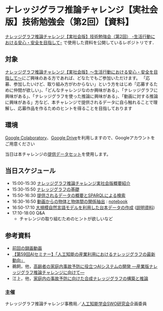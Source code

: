 # ナレッジグラフ推論チャレンジ【実社会版】技術勉強会（第2回）【資料】
[ナレッジグラフ推論チャレンジ【実社会版】技術勉強会（第2回） -生活行動における安心・安全を目指して-](https://connpass.com/event/272593/)
で使用した資料を公開しているレポジトリです．  

## 対象
[ナレッジグラフ推論チャレンジ【実社会版】〜生活行動における安心・安全を目指して〜]([https://challenge.knowledge-graph.jp/2022/])にご興味のある方であれば、どなたでもご参加いただけます。
「応募、参加したいけど、取り組み方がわからない」という方をはじめ「応募するために仲間が欲しい」、「どんなチャレンジなのか興味がある」、「ナレッジグラフに興味がある」、「ナレッジグラフを使った推論に興味がある」、「動画に対する推論に興味がある」方など、本チャレンジで提供されるデータに自ら触れることで理解し、応募作品を作るためのヒントを得ることを目指しております

## 環境
[Google Colaboratory](https://colab.research.google.com/?hl=ja)、[Google Drive](https://www.google.com/intl/ja_jp/drive/)を利用しますので、Googleアカウントをご用意ください

当日は本チャレンジの[提供データセット](https://github.com/KnowledgeGraphJapan/KGRC-RDF/tree/kgrc4si)を使用します。

## 当日スケジュール
* 15:00-15:30 [ナレッジグラフ推論チャレンジ実社会版概要紹介](https://github.com/KnowledgeGraphJapan/KGRC-ws-2022/raw/20230210/20230210%E6%A6%82%E8%A6%81%E7%B4%B9%E4%BB%8B.pdf)
* 15:30-15:50 [ナレッジグラフの基礎](https://github.com/KnowledgeGraphJapan/KGRC-ws-2022/blob/20230210/20230210_%E3%83%8A%E3%83%AC%E3%83%83%E3%82%B8%E3%82%B0%E3%83%A9%E3%83%95%E3%81%AE%E5%9F%BA%E7%A4%8E_%E3%83%8A%E3%83%AC%E3%83%83%E3%82%B8%E3%82%B0%E3%83%A9%E3%83%95%E6%8E%A8%E8%AB%96%E3%83%81%E3%83%A3%E3%83%AC%E3%83%B3%E3%82%B8%E5%AE%9F%E7%A4%BE%E4%BC%9A%E7%89%88%E6%8A%80%E8%A1%93%E5%8B%89%E5%BC%B7%E4%BC%9A.pdf)
* 15:50-16:30 [提供されるデータの概要とSPARQLによる検索](https://github.com/KnowledgeGraphJapan/KGRC-ws-2022/blob/20230210/20230210%E6%8F%90%E4%BE%9B%E3%81%95%E3%82%8C%E3%82%8B%E3%83%87%E3%83%BC%E3%82%BF%E3%81%AE%E6%A6%82%E8%A6%81%E3%81%A8SPARQL%E3%81%AB%E3%82%88%E3%82%8B%E6%A4%9C%E7%B4%A2_%E3%83%8A%E3%83%AC%E3%83%83%E3%82%B8%E3%82%B0%E3%83%A9%E3%83%95%E6%8E%A8%E8%AB%96%E3%83%81%E3%83%A3%E3%83%AC%E3%83%B3%E3%82%B8%E5%AE%9F%E7%A4%BE%E4%BC%9A%E7%89%88%E6%8A%80%E8%A1%93%E5%8B%89%E5%BC%B7%E4%BC%9A.pdf)
* 16:30-16:50 [動画からの物体と物体間の関係抽出](https://github.com/KnowledgeGraphJapan/KGRC-ws-2022/raw/20230210/20230210_%E5%8B%95%E7%94%BB%E3%81%8B%E3%82%89%E3%81%AE%E7%89%A9%E4%BD%93%E3%81%A8%E7%89%A9%E4%BD%93%E9%96%93%E3%81%AE%E9%96%A2%E4%BF%82%E6%8A%BD%E5%87%BA.pdf) : [notebook](https://colab.research.google.com/github/KnowledgeGraphJapan/KGRC-ws-2022/blob/20230210/notebooks/SGG_visualize.ipynb)
* 16:50-17:10 [大規模自然言語モデルを利用した台本データの作成](https://colab.research.google.com/github/KnowledgeGraphJapan/KGRC-ws-2022/blob/20230210/notebooks/Transformer.ipynb) ([説明資料](https://github.com/KnowledgeGraphJapan/KGRC-ws-2022/raw/20230210/20230210%E5%8F%B0%E6%9C%AC%E3%83%87%E3%83%BC%E3%82%BF%E4%BD%9C%E6%88%90.pdf))
* 17:10-18:00 Q&A
  * チャレンジの取り組むためのヒントが欲しいなど
## 参考資料
* [前回の録画動画](https://www.youtube.com/playlist?list=PLHaRK-B0LUwhany_uYrCONI5vyGI0fboj)
* [【第59回AIセミナー】「人工知能の産業利用におけるナレッジグラフの最新動向」](https://www.airc.aist.go.jp/seminar_detail/seminar_059.html)
* 鵜飼，他，[高齢者の家庭内事故予防に役立つAIシステムの開発 —産業版ナレッジグラフ推論チャレンジに向けて—](https://doi.org/10.11517/jsaisigtwo.2022.SWO-056_15)
* 江上，他，[家庭内の事故予防に向けた合成ナレッジグラフの構築と推論](https://doi.org/10.11517/jsaisigtwo.2022.SWO-056_14)
### 主催
ナレッジグラフ推論チャレンジ事務局／[人工知能学会SWO研究会](https://www.sigswo.org/)企画委員
